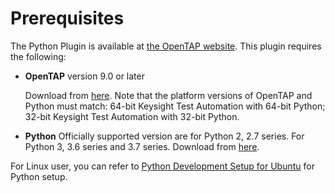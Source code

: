 # Prerequisites
The Python Plugin is available at [the OpenTAP website](https://packages.opentap.io). This plugin requires the following:

- **OpenTAP** version 9.0 or later

  Download from [here](http://www.keysight.com/find/tap). Note that the platform versions of OpenTAP and Python must match: 64-bit Keysight Test Automation with 64-bit Python; 32-bit Keysight Test Automation with 32-bit Python.

- **Python**
Officially supported version are for Python 2, 2.7 series. For Python 3, 3.6 series and 3.7 series.
   Download from [here](http://www.python.org).

For Linux user, you can refer to [Python Development Setup for Ubuntu](./Python_Development_Setup_for_Ubuntu.md) for Python setup. 